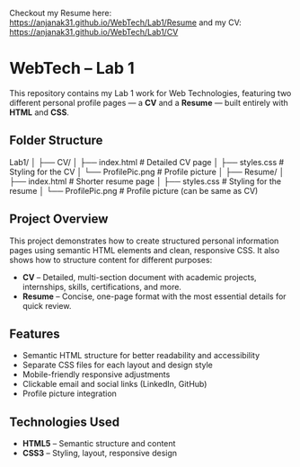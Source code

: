 Checkout my Resume here: https://anjanak31.github.io/WebTech/Lab1/Resume and my CV: https://anjanak31.github.io/WebTech/Lab1/CV

# WebTech – Lab 1  
This repository contains my Lab 1 work for Web Technologies, featuring two different personal profile pages — a **CV** and a **Resume** — built entirely with **HTML** and **CSS**.  

## Folder Structure  
Lab1/
│
├── CV/
│ ├── index.html # Detailed CV page
│ ├── styles.css # Styling for the CV
│ └── ProfilePic.png # Profile picture
│
├── Resume/
│ ├── index.html # Shorter resume page
│ ├── styles.css # Styling for the resume
│ └── ProfilePic.png # Profile picture (can be same as CV)

## Project Overview  
This project demonstrates how to create structured personal information pages using semantic HTML elements and clean, responsive CSS. It also shows how to structure content for different purposes:
- **CV** – Detailed, multi-section document with academic projects, internships, skills, certifications, and more.  
- **Resume** – Concise, one-page format with the most essential details for quick review.

## Features  
- Semantic HTML structure for better readability and accessibility  
- Separate CSS files for each layout and design style  
- Mobile-friendly responsive adjustments  
- Clickable email and social links (LinkedIn, GitHub)  
- Profile picture integration  

## Technologies Used  
- **HTML5** – Semantic structure and content  
- **CSS3** – Styling, layout, responsive design  